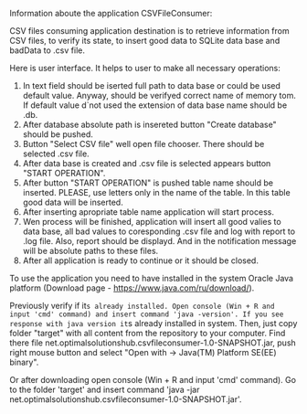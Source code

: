 Information aboute the application CSVFileConsumer:

CSV files consuming application destination is to retrieve information from CSV files, to verify its state, to insert good data
to SQLite data base and badData to .csv file.

Here is user interface. It helps to user to make all necessary operations:
  1. In text field should be iserted full path to data base or could be used default value. Anyway, should be verifyed correct name of 
  memory tom. If default value d`not used the extension of data base name should be .db.
  2. After database absolute path is insereted button "Create database" should be pushed.
  3. Button "Select CSV file" well open file chooser. There should be selected .csv file.
  4. After data base is created and .csv file is selected appears button "START OPERATION".
  5. After button "START OPERATION" is pushed table name should be inserted. PLEASE, use letters only in the name of the table. In this 
  table good data will be inserted.
  6. After inserting apropriate table name application will start process.
  7. Wen process will be finished, application will insert all good valies to data base, all bad values to coresponding .csv file 
  and log with report to .log file. Also, report should be displayd. And in the notification message will be absolute paths to
  these files.
  8. After all application is ready to continue or it should be closed.
  
To use the application you need to have installed in the system Oracle Java platform
(Download page - https://www.java.com/ru/download/).

Previously verify if it`s already installed. Open console (Win + R and input 'cmd' command) and insert command 'java -version'.
If you see response with java version it`s already installed in system. Then, just copy folder "target" with all content from the
repository to your computer. Find there file net.optimalsolutionshub.csvfileconsumer-1.0-SNAPSHOT.jar, push right mouse button and
select 
"Open with -> Java(TM) Platform SE(EE) binary".

Or after downloading open console (Win + R and input 'cmd' command). Go to the folder 'target' and insert command
'java -jar net.optimalsolutionshub.csvfileconsumer-1.0-SNAPSHOT.jar'.
